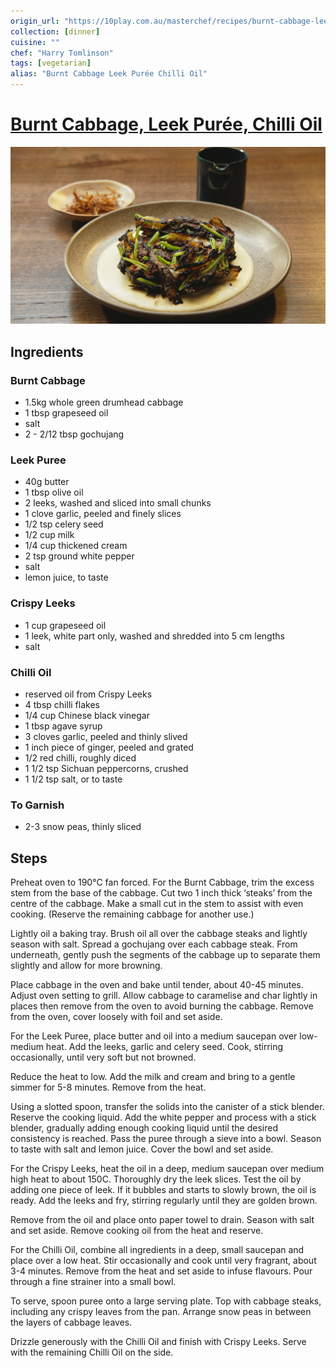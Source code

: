 ```yaml
---
origin_url: "https://10play.com.au/masterchef/recipes/burnt-cabbage-leek-puree-chilli-oil/r220330bmzke"
collection: [dinner]
cuisine: ""
chef: "Harry Tomlinson"
tags: [vegetarian]
alias: "Burnt Cabbage Leek Purée Chilli Oil"
---
```

# [Burnt Cabbage, Leek Purée, Chilli Oil](https://10play.com.au/masterchef/recipes/burnt-cabbage-leek-puree-chilli-oil/r220330bmzke)


![Burnt cabbage, leek puree & chilli oil](../assets/9518fcc2703b1f4a7b989378849412d9.png)

## Ingredients

### Burnt Cabbage

- 1.5kg whole green drumhead cabbage
- 1 tbsp grapeseed oil
- salt
- 2 - 2/12 tbsp gochujang

### Leek Puree

- 40g butter
- 1 tbsp olive oil
- 2 leeks, washed and sliced into small chunks
- 1 clove garlic, peeled and finely slices
- 1/2 tsp celery seed
- 1/2 cup milk
- 1/4 cup thickened cream
- 2 tsp ground white pepper
- salt
- lemon juice, to taste

### Crispy Leeks

- 1 cup grapeseed oil
- 1 leek, white part only, washed and shredded into 5 cm lengths
- salt

### Chilli Oil

- reserved oil from Crispy Leeks
- 4 tbsp chilli flakes
- 1/4 cup Chinese black vinegar
- 1 tbsp agave syrup
- 3 cloves garlic, peeled and thinly slived
- 1 inch piece of ginger, peeled and grated
- 1/2 red chilli, roughly diced
- 1 1/2 tsp Sichuan peppercorns, crushed
- 1 1/2 tsp salt, or to taste

### To Garnish

- 2-3 snow peas, thinly sliced

## Steps

Preheat oven to 190°C fan forced.
For the Burnt Cabbage, trim the excess stem from the base of the cabbage. Cut two 1 inch thick ‘steaks’ from the centre of the cabbage. Make a small cut in the stem to assist with even cooking. (Reserve the remaining cabbage for another use.)

Lightly oil a baking tray. Brush oil all over the cabbage steaks and lightly season with salt.
Spread a gochujang over each cabbage steak. From underneath, gently push the segments of the cabbage up to separate them slightly and allow for more browning.

Place cabbage in the oven and bake until tender, about 40-45 minutes. Adjust oven setting to grill. Allow cabbage to caramelise and char lightly in places then remove from the oven to avoid burning the cabbage. Remove from the oven, cover loosely with foil and set aside.

For the Leek Puree, place butter and oil into a medium saucepan over low-medium heat.
Add the leeks, garlic and celery seed. Cook, stirring occasionally, until very soft but not browned.

Reduce the heat to low. Add the milk and cream and bring to a gentle simmer for 5-8 minutes. Remove from the heat.

Using a slotted spoon, transfer the solids into the canister of a stick blender. Reserve the cooking liquid. Add the white pepper and process with a stick blender, gradually adding enough cooking liquid until the desired consistency is reached. Pass the puree through a sieve into a bowl. Season to taste with salt and lemon juice. Cover the bowl and set aside.

For the Crispy Leeks, heat the oil in a deep, medium saucepan over medium high heat to about 150C.
Thoroughly dry the leek slices. Test the oil by adding one piece of leek. If it bubbles and starts to slowly brown, the oil is ready. Add the leeks and fry, stirring regularly until they are golden brown.

Remove from the oil and place onto paper towel to drain. Season with salt and set aside.
Remove cooking oil from the heat and reserve.

For the Chilli Oil, combine all ingredients in a deep, small saucepan and place over a low heat. Stir occasionally and cook until very fragrant, about 3-4 minutes. Remove from the heat and set aside to infuse flavours. Pour through a fine strainer into a small bowl.


To serve, spoon puree onto a large serving plate. Top with cabbage steaks, including any crispy leaves from the pan. Arrange snow peas in between the layers of cabbage leaves. 

Drizzle generously with the Chilli Oil and finish with Crispy Leeks. Serve with the remaining Chilli Oil on the side.
